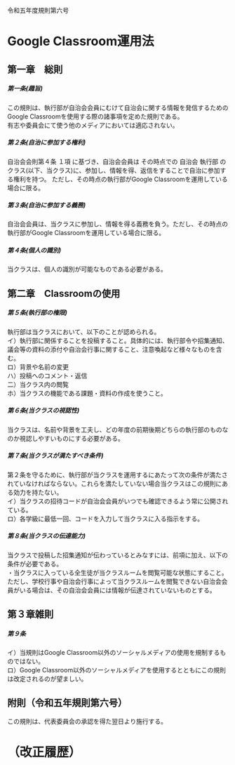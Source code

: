 
令和五年度規則第六号
# Google Classroom運用法

## 第一章　総則
##### 第一条(趣旨)
この規則は、執行部が自治会会員にむけて自治会に関する情報を発信するためのGoogle Classroomを使用する際の諸事項を定めた規則である。  
有志や委員会にて使う他のメディアにおいては適応されない。

<!--自治会員は自治会会員に、全自治会会員は自治会会員に-->

##### 第２条(自治に参加する権利)

自治会会則第４条
１項
に基づき、自治会会員は
その時点での
自治会
執行部
のクラス(以下、当クラス)に、参加し、情報を得、返信をすることで自治に参加する権利を持つ。
ただし、その時点の執行部がGoogle Classroomを運用している場合に限る。

##### 第３条(自治に参加する義務)
自治会会員は、当クラスに参加し、情報を得る義務を負う。ただし、その時点の執行部がGoogle Classroomを運用している場合に限る。


<!--　公文書の管理はその時代に適した管理方法をとるべきであり、執行部は時代の流れに合わせた本規則の改定を怠ってはならない。-->

##### 第４条(個人の識別)
当クラスは、個人の識別が可能なものである必要がある。





## 第二章　Classroomの使用
##### 第５条(執行部の権限)
執行部は当クラスにおいて、以下のことが認められる。  
イ）執行部に関係することを投稿すること。具体的には、執行部令や招集通知、議会等の資料の添付や自治会行事に関すること、注意喚起など様々なものを含む。  
ロ）背景や名前の変更  
ハ）投稿へのコメント・返信  
二）当クラス内の閲覧  
ホ）当クラスの機能である課題・資料の作成を使うこと。  


##### 第６条(当クラスの視認性)
当クラスは、名前や背景を工夫し、どの年度の前期後期どちらの執行部のものなのか視認しやすいものにする必要がある。  

##### 第７条(当クラスが満たすべき条件)
第２条を守るために、執行部が当クラスを運用するにあたって次の条件が満たされていなければならない。これらを満たしていない場合当クラスはこの規則にある効力を持たない。  
イ）当クラスの招待コードが自治会会員がいつでも確認できるよう常に公開されている。  
ロ）各学級に最低一回、コードを入力して当クラスに入る指示をする。  
<!--ハ）そのメディアに８割５分以上の生徒が入っていること。-->

##### 第８条(当クラスの伝達能力)
当クラスで投稿した招集通知が伝わっているとみなすには、前項に加え、以下の条件が必要である。  
・当クラスに入っている全生徒が当クラスルームを閲覧可能な状態にすること。ただし、学校行事や自治会行事によって当クラスルームを閲覧できない自治会会員がいる場合は、その自治会会員には情報が伝達されていないものとする。
<!--
例えば、Ⅰ年の宿泊研修中にした投稿は、Ⅱ・Ⅲ年生のみに伝達したという扱いになる。また、百粁徒歩の下見で学級会計や役員でない生徒がいない場合にした音祭のクラス委員への投稿は、クラス委員と下見の人に被りがなければ、該当者に伝わっているとみなせる。  

ロ）議事基本法に定められている会議の招集通知の場合は、議事基本法に基づき、前日の19時までに投稿したものであること。<!--７から19に-->


## 第３章雑則
##### 第９条
イ）当規則はGoogle Classroom以外のソーシャルメディアの使用を規制するものではない。  
ロ）Google Classroom以外のソーシャルメディアを使用するとともにこの規則は改定されるのが望ましい。  


## 附則（令和五年規則第六号）

この規則は、代表委員会の承認を得た翌日より施行する。


# （改正履歴）


<!-- ##### 第５条(権限の期間)
執行部となった瞬間から第四条の権限を持ち、執行部ではなくなった瞬間にその権限を失う。  （いらない）

##### 第３条(生徒指導部の存在)
イ）メディアには生徒指導部の先生を教師として入れる必要がある。  
ロ）生徒指導部はメディアの作成・削除をする権限を持つ。また、当規則における執行部のもつ権利は全て生徒指導部も持つ。ただし、自治の観点から、生徒指導部の先生がメディアを使用することは本来ふさわしいことではないため、執行部が代わりに行うことが望ましい。  \*ここはいらないかも*\
-->